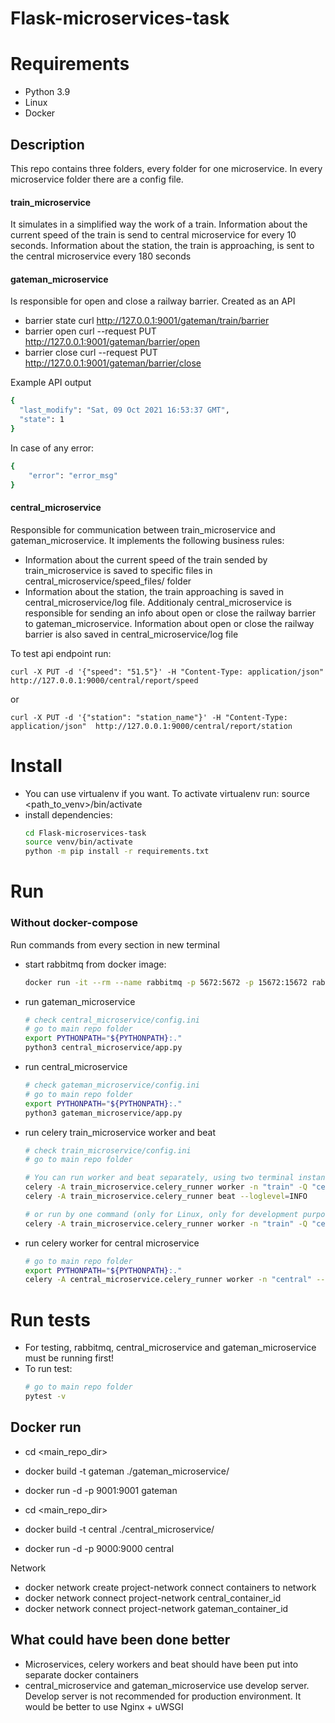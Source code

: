 # Flask-microservices-task

# Requirements
- Python 3.9
- Linux
- Docker

## Description
This repo contains three folders, every folder for one microservice. In every microservice folder there are a config file.
#### train_microservice 
It simulates in a simplified way the work of a train. Information about the current speed of the train is send to central microservice for every 10 seconds. Information about the station, the train is approaching, is sent to the central microservice every 180 seconds

#### gateman_microservice
Is responsible for open and close a railway barrier.
Created as an API
- barrier state
curl http://127.0.0.1:9001/gateman/train/barrier
- barrier open
curl --request PUT http://127.0.0.1:9001/gateman/barrier/open
- barrier close
curl --request PUT http://127.0.0.1:9001/gateman/barrier/close

Example API output
```sh
{                                                                                                                                                                                            
  "last_modify": "Sat, 09 Oct 2021 16:53:37 GMT", 
  "state": 1
}
```
In case of any error:
```sh
{
    "error": "error_msg"
}
```

#### central_microservice
Responsible for communication between train_microservice and gateman_microservice. It implements the following business rules:
- Information about the current speed of the train sended by train_microservice is saved to specific files in central_microservice/speed_files/ folder
- Information about the station, the train approaching is saved in central_microservice/log file.
  Additionaly central_microservice is responsible for sending an info about open or close the railway barrier to gateman_microservice.
  Information about open or close the railway barrier is also saved in central_microservice/log file

To test api endpoint run:
```shell
curl -X PUT -d '{"speed": "51.5"}' -H "Content-Type: application/json"  http://127.0.0.1:9000/central/report/speed
```
or
```shell
curl -X PUT -d '{"station": "station_name"}' -H "Content-Type: application/json"  http://127.0.0.1:9000/central/report/station
```

# Install
- You can use virtualenv if you want. To activate virtualenv run: source <path_to_venv>/bin/activate
- install dependencies:
  ```sh
  cd Flask-microservices-task
  source venv/bin/activate
  python -m pip install -r requirements.txt
  ```


# Run
### Without docker-compose
Run commands from every section in new terminal

- start rabbitmq from docker image:  
   ```sh
   docker run -it --rm --name rabbitmq -p 5672:5672 -p 15672:15672 rabbitmq:3.9-management
   ```

- run gateman_microservice
  ```sh
  # check central_microservice/config.ini
  # go to main repo folder
  export PYTHONPATH="${PYTHONPATH}:."
  python3 central_microservice/app.py
  ```
- run central_microservice
  ```sh
  # check gateman_microservice/config.ini
  # go to main repo folder
  export PYTHONPATH="${PYTHONPATH}:."
  python3 gateman_microservice/app.py
  ```
- run celery train_microservice worker and beat
  ```sh
  # check train_microservice/config.ini
  # go to main repo folder
  
  # You can run worker and beat separately, using two terminal instances
  celery -A train_microservice.celery_runner worker -n "train" -Q "celery_periodic" --loglevel=INFO
  celery -A train_microservice.celery_runner beat --loglevel=INFO
  
  # or run by one command (only for Linux, only for development purposes)
  celery -A train_microservice.celery_runner worker -n "train" -Q "celery_periodic" --loglevel=INFO -B
  ```
- run celery worker for central microservice
  ```sh
  # go to main repo folder
  export PYTHONPATH="${PYTHONPATH}:."
  celery -A central_microservice.celery_runner worker -n "central" --loglevel=INFO
  ```
  
# Run tests
- For testing, rabbitmq, central_microservice and gateman_microservice must be running first!
- To run test:
  ```sh
  # go to main repo folder
  pytest -v
  ```
  
## Docker run
- cd <main_repo_dir>
- docker build -t gateman ./gateman_microservice/
- docker  run -d -p 9001:9001 gateman

- cd <main_repo_dir>
- docker build -t central ./central_microservice/
- docker  run -d -p 9000:9000 central

Network
- docker network create project-network
connect containers to network
- docker network connect project-network central_container_id
- docker network connect project-network gateman_container_id

## What could have been done better
- Microservices, celery workers and beat should have been put into separate docker containers
- central_microservice and gateman_microservice use develop server. Develop server is not recommended for production environment. It would be better to use Nginx + uWSGI
